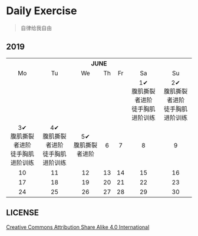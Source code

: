 # Daily Exercise
> 自律给我自由

## 2019

<table>
    <tr>
        <th colspan="7">JUNE</th>
    </tr>
    <tr align="center">
        <td>Mo</td>
        <td>Tu</td>
        <td>We</td>
        <td>Th</td>
        <td>Fr</td>
        <td>Sa</td>
        <td>Su</td>
   </tr>
  <tr align="center">
      <td></td>
      <td></td>
      <td></td>
      <td></td>
      <td></td>
      <td>1✔<br>腹肌撕裂者进阶<br>徒手胸肌进阶训练</td>
      <td>2✔<br>腹肌撕裂者进阶<br>徒手胸肌进阶训练</td>
   </tr>
  <tr align="center">
      <td>3✔<br>腹肌撕裂者进阶<br>徒手胸肌进阶训练</td>
      <td>4✔<br>腹肌撕裂者进阶<br>徒手胸肌进阶训练</td>
      <td>5✔<br>腹肌撕裂者进阶</td>
      <td>6</td>
      <td>7</td>
      <td>8</td>
      <td>9</td>
   </tr>
  <tr align="center">
      <td>10</td>
      <td>11</td>
      <td>12</td>
      <td>13</td>
      <td>14</td>
      <td>15</td>
      <td>16</td>
   </tr>
  <tr align="center">
      <td>17</td>
      <td>18</td>
      <td>19</td>
      <td>20</td>
      <td>21</td>
      <td>22</td>
      <td>23</td>
   </tr>
  <tr align="center">
      <td>24</td>
      <td>25</td>
      <td>26</td>
      <td>27</td>
      <td>28</td>
      <td>29</td>
      <td>30</td>
   </tr>
</table>

## LICENSE
[Creative Commons Attribution Share Alike 4.0 International](https://github.com/yanglbme/daily-exercise/blob/master/LICENSE)
